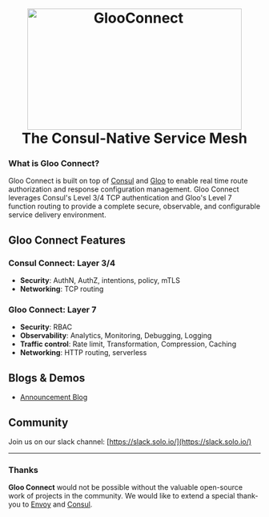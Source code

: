 <!-- <h1 align="center">
    <img src="GlooConnect.png" alt="GlooConnect" width="450" height="280">
  <br>
  The Consul-Native Service Mesh
</h1> -->

<h1 align="center">
    <img src="GlooConnect.png" alt="GlooConnect" width="428" height="242">
  <br>
  The Consul-Native Service Mesh
</h1>

### What is Gloo Connect?

Gloo Connect is built on top of [Consul](https://github.com/hashicorp/consul) and [Gloo](https://github.com/solo-io/gloo) to enable real time route authorization and response configuration management. Gloo Connect leverages Consul's Level 3/4 TCP authentication and Gloo's Level 7 function routing to provide a complete secure, observable, and configurable service delivery environment.
<BR>
    
## Gloo Connect Features
### Consul Connect: Layer 3/4
* **Security**: AuthN, AuthZ, intentions, policy, mTLS
* **Networking**: TCP routing 
### Gloo Connect: Layer 7
* **Security**: RBAC
* **Observability**: Analytics, Monitoring, Debugging, Logging
* **Traffic control**: Rate limit, Transformation, Compression, Caching
* **Networking**: HTTP routing, serverless

Blogs & Demos
-----
* [Announcement Blog](https://medium.com/solo-io/)

Community
-----

Join us on our slack channel: [https://slack.solo.io/](https://slack.solo.io/)

---

### Thanks


**Gloo Connect** would not be possible without the valuable open-source work of projects in the community. We would like to extend a special thank-you to [Envoy](https://www.envoyproxy.io) and [Consul](https://github.com/hashicorp/consul).
